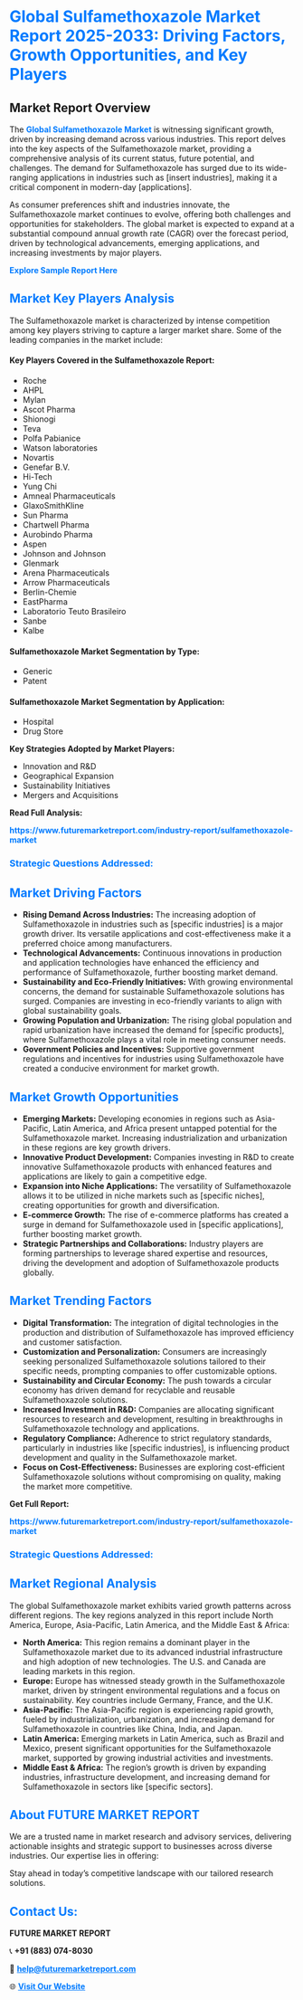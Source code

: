 <h1 style="color: #007BFF;">Global Sulfamethoxazole Market Report 2025-2033: Driving Factors, Growth Opportunities, and Key Players</h1>

<section id="overview">
<h2>Market Report Overview</h2>
<p>The <a href="https://www.futuremarketreport.com/industry-report/sulfamethoxazole-market" style="color: #007BFF; text-decoration: none;"><strong>Global Sulfamethoxazole Market</strong></a> is witnessing significant growth, driven by increasing demand across various industries. This report delves into the key aspects of the Sulfamethoxazole market, providing a comprehensive analysis of its current status, future potential, and challenges. The demand for Sulfamethoxazole has surged due to its wide-ranging applications in industries such as [insert industries], making it a critical component in modern-day [applications].</p>
<p>As consumer preferences shift and industries innovate, the Sulfamethoxazole market continues to evolve, offering both challenges and opportunities for stakeholders. The global market is expected to expand at a substantial compound annual growth rate (CAGR) over the forecast period, driven by technological advancements, emerging applications, and increasing investments by major players.</p>
</section>

<section id="overview">
<p><a href="https://www.futuremarketreport.com/request-sample/reportId=77928" style="color: #007BFF; text-decoration: none;"><strong>Explore Sample Report Here</strong></a></p>
</section>

<section id="key-players">
<h2 style="color: #007BFF;">Market Key Players Analysis</h2>
<p>The Sulfamethoxazole market is characterized by intense competition among key players striving to capture a larger market share. Some of the leading companies in the market include:</p>
<h4>Key Players Covered in the Sulfamethoxazole Report:</h4>
<ul><li>Roche</li><li>AHPL</li><li>Mylan</li><li>Ascot Pharma</li><li>Shionogi</li><li>Teva</li><li>Polfa Pabianice</li><li>Watson laboratories</li><li>Novartis</li><li>Genefar B.V.</li><li>Hi-Tech</li><li>Yung Chi</li><li>Amneal Pharmaceuticals</li><li>GlaxoSmithKline</li><li>Sun Pharma</li><li>Chartwell Pharma</li><li>Aurobindo Pharma</li><li>Aspen</li><li>Johnson and Johnson</li><li>Glenmark</li><li>Arena Pharmaceuticals</li><li>Arrow Pharmaceuticals</li><li>Berlin-Chemie</li><li>EastPharma</li><li>Laboratorio Teuto Brasileiro</li><li>Sanbe</li><li>Kalbe</li></ul>
<h4>Sulfamethoxazole Market Segmentation by Type:</h4>
<ul><li>Generic</li><li>Patent</li></ul>

<h4>Sulfamethoxazole Market Segmentation by Application:</h4>
<ul><li>Hospital</li><li>Drug Store</li></ul>
<p><strong>Key Strategies Adopted by Market Players:</strong></p>
<ul>
<li>Innovation and R&D</li>
<li>Geographical Expansion</li>
<li>Sustainability Initiatives</li>
<li>Mergers and Acquisitions</li>
</ul>
</section>

<section>
<p><strong>Read Full Analysis: </strong></p><a href="https://www.futuremarketreport.com/industry-report/sulfamethoxazole-market" style="color: #007BFF; text-decoration: none;"><strong>https://www.futuremarketreport.com/industry-report/sulfamethoxazole-market</strong></a>
<h3 style="color: #007BFF;">Strategic Questions Addressed:</h3>
</section>

<section id="driving-factors">
<h2 style="color: #007BFF;">Market Driving Factors</h2>
<ul>
<li><strong>Rising Demand Across Industries:</strong> The increasing adoption of Sulfamethoxazole in industries such as [specific industries] is a major growth driver. Its versatile applications and cost-effectiveness make it a preferred choice among manufacturers.</li>
<li><strong>Technological Advancements:</strong> Continuous innovations in production and application technologies have enhanced the efficiency and performance of Sulfamethoxazole, further boosting market demand.</li>
<li><strong>Sustainability and Eco-Friendly Initiatives:</strong> With growing environmental concerns, the demand for sustainable Sulfamethoxazole solutions has surged. Companies are investing in eco-friendly variants to align with global sustainability goals.</li>
<li><strong>Growing Population and Urbanization:</strong> The rising global population and rapid urbanization have increased the demand for [specific products], where Sulfamethoxazole plays a vital role in meeting consumer needs.</li>
<li><strong>Government Policies and Incentives:</strong> Supportive government regulations and incentives for industries using Sulfamethoxazole have created a conducive environment for market growth.</li>
</ul>
</section>

<section id="growth-opportunities">
<h2 style="color: #007BFF;">Market Growth Opportunities</h2>
<ul>
<li><strong>Emerging Markets:</strong> Developing economies in regions such as Asia-Pacific, Latin America, and Africa present untapped potential for the Sulfamethoxazole market. Increasing industrialization and urbanization in these regions are key growth drivers.</li>
<li><strong>Innovative Product Development:</strong> Companies investing in R&D to create innovative Sulfamethoxazole products with enhanced features and applications are likely to gain a competitive edge.</li>
<li><strong>Expansion into Niche Applications:</strong> The versatility of Sulfamethoxazole allows it to be utilized in niche markets such as [specific niches], creating opportunities for growth and diversification.</li>
<li><strong>E-commerce Growth:</strong> The rise of e-commerce platforms has created a surge in demand for Sulfamethoxazole used in [specific applications], further boosting market growth.</li>
<li><strong>Strategic Partnerships and Collaborations:</strong> Industry players are forming partnerships to leverage shared expertise and resources, driving the development and adoption of Sulfamethoxazole products globally.</li>
</ul>
</section>

<section id="trending-factors">
<h2 style="color: #007BFF;">Market Trending Factors</h2>
<ul>
<li><strong>Digital Transformation:</strong> The integration of digital technologies in the production and distribution of Sulfamethoxazole has improved efficiency and customer satisfaction.</li>
<li><strong>Customization and Personalization:</strong> Consumers are increasingly seeking personalized Sulfamethoxazole solutions tailored to their specific needs, prompting companies to offer customizable options.</li>
<li><strong>Sustainability and Circular Economy:</strong> The push towards a circular economy has driven demand for recyclable and reusable Sulfamethoxazole solutions.</li>
<li><strong>Increased Investment in R&D:</strong> Companies are allocating significant resources to research and development, resulting in breakthroughs in Sulfamethoxazole technology and applications.</li>
<li><strong>Regulatory Compliance:</strong> Adherence to strict regulatory standards, particularly in industries like [specific industries], is influencing product development and quality in the Sulfamethoxazole market.</li>
<li><strong>Focus on Cost-Effectiveness:</strong> Businesses are exploring cost-efficient Sulfamethoxazole solutions without compromising on quality, making the market more competitive.</li>
</ul>
</section>

<section>
<p><strong>Get Full Report: </strong></p><a href="https://www.futuremarketreport.com/industry-report/sulfamethoxazole-market" style="color: #007BFF; text-decoration: none;"><strong>https://www.futuremarketreport.com/industry-report/sulfamethoxazole-market</strong></a>
<h3 style="color: #007BFF;">Strategic Questions Addressed:</h3>
</section>


<section id="regional-analysis">
<h2 style="color: #007BFF;">Market Regional Analysis</h2>
<p>The global Sulfamethoxazole market exhibits varied growth patterns across different regions. The key regions analyzed in this report include North America, Europe, Asia-Pacific, Latin America, and the Middle East & Africa:</p>
<ul>
<li><strong>North America:</strong> This region remains a dominant player in the Sulfamethoxazole market due to its advanced industrial infrastructure and high adoption of new technologies. The U.S. and Canada are leading markets in this region.</li>
<li><strong>Europe:</strong> Europe has witnessed steady growth in the Sulfamethoxazole market, driven by stringent environmental regulations and a focus on sustainability. Key countries include Germany, France, and the U.K.</li>
<li><strong>Asia-Pacific:</strong> The Asia-Pacific region is experiencing rapid growth, fueled by industrialization, urbanization, and increasing demand for Sulfamethoxazole in countries like China, India, and Japan.</li>
<li><strong>Latin America:</strong> Emerging markets in Latin America, such as Brazil and Mexico, present significant opportunities for the Sulfamethoxazole market, supported by growing industrial activities and investments.</li>
<li><strong>Middle East & Africa:</strong> The region’s growth is driven by expanding industries, infrastructure development, and increasing demand for Sulfamethoxazole in sectors like [specific sectors].</li>
</ul>
</section>

<footer>
<h2 style="color: #007BFF;">About FUTURE MARKET REPORT</h2>
<p>We are a trusted name in market research and advisory services, delivering actionable insights and strategic support to businesses across diverse industries. Our expertise lies in offering:</p>

<p>Stay ahead in today’s competitive landscape with our tailored research solutions.</p>

<h2 style="color: #007BFF;">Contact Us:</h2>
<p><strong>FUTURE MARKET REPORT</strong></p>
<p>📞 <strong>+91 (883) 074-8030</strong></p>
<p>📧 <strong><a href="mailto:help@futuremarketreport.com" style="color: #007BFF;">help@futuremarketreport.com</a></strong></p>
<p>🌐 <strong><a href="https://www.futuremarketreport.com/" style="color: #007BFF;">Visit Our Website</a></strong></p>
</footer>